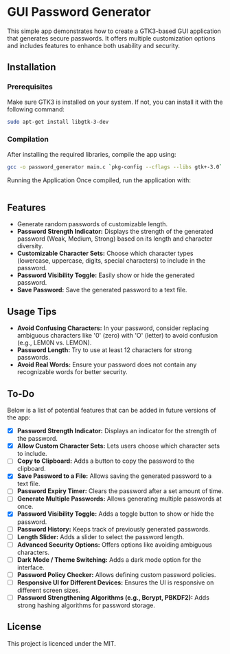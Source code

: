 # GUI Password Generator

This simple app demonstrates how to create a GTK3-based GUI application that generates secure passwords. It offers multiple customization options and includes features to enhance both usability and security.

## Installation

### Prerequisites
Make sure GTK3 is installed on your system. If not, you can install it with the following command:
```bash
sudo apt-get install libgtk-3-dev
```

### Compilation
After installing the required libraries, compile the app using:

```bash
gcc -o password_generator main.c `pkg-config --cflags --libs gtk+-3.0`
```

Running the Application
Once compiled, run the application with:
```bash

```

## Features
- Generate random passwords of customizable length.
- **Password Strength Indicator:** Displays the strength of the generated password (Weak, Medium, Strong) based on its length and character diversity.
- **Customizable Character Sets:** Choose which character types (lowercase, uppercase, digits, special characters) to include in the password.
- **Password Visibility Toggle:** Easily show or hide the generated password.
- **Save Password:** Save the generated password to a text file.

## Usage Tips
- **Avoid Confusing Characters:** In your password, consider replacing ambiguous characters like '0' (zero) with 'O' (letter) to avoid confusion (e.g., LEM0N vs. LEMON).
- **Password Length:** Try to use at least 12 characters for strong passwords.
- **Avoid Real Words:** Ensure your password does not contain any recognizable words for better security.

## To-Do
Below is a list of potential features that can be added in future versions of the app:

- [X] **Password Strength Indicator:** Displays an indicator for the strength of the password.
- [X] **Allow Custom Character Sets:** Lets users choose which character sets to include.
- [ ] **Copy to Clipboard:** Adds a button to copy the password to the clipboard.
- [X] **Save Password to a File:** Allows saving the generated password to a text file.
- [ ] **Password Expiry Timer:** Clears the password after a set amount of time.
- [ ] **Generate Multiple Passwords:**
Allows generating multiple passwords at once.
- [X] **Password Visibility Toggle:** Adds a toggle button to show or hide the password.
- [ ] **Password History:** Keeps track of previously generated passwords.
- [ ] **Length Slider:** Adds a slider to select the password length.
- [ ] **Advanced Security Options:** Offers options like avoiding ambiguous characters.
- [ ] **Dark Mode / Theme Switching:** Adds a dark mode option for the interface.
- [ ] **Password Policy Checker:** Allows defining custom password policies.
- [ ] **Responsive UI for Different Devices:** Ensures the UI is responsive on different screen sizes.
- [ ] **Password Strengthening Algorithms (e.g., Bcrypt, PBKDF2):** Adds strong hashing algorithms for password storage.

## License

This project is licenced under the MIT.